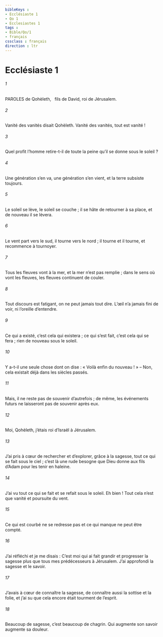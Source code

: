```yaml
---
bibleKeys : 
- Ecclésiaste 1
- Qo 1
- Ecclesiastes 1
tags : 
- Bible/Qo/1
- français
cssclass : français
direction : ltr
---
```


# Ecclésiaste 1

###### 1
PAROLES de Qohèleth,
  fils de David, roi de Jérusalem.
###### 2
Vanité des vanités disait Qohèleth.
Vanité des vanités, tout est vanité !
###### 3
Quel profit l’homme retire-t-il
de toute la peine qu’il se donne sous le soleil ?
###### 4
Une génération s’en va, une génération s’en vient,
et la terre subsiste toujours.
###### 5
Le soleil se lève, le soleil se couche ;
il se hâte de retourner à sa place,
et de nouveau il se lèvera.
###### 6
Le vent part vers le sud, il tourne vers le nord ;
il tourne et il tourne,
et recommence à tournoyer.
###### 7
Tous les fleuves vont à la mer,
et la mer n’est pas remplie ;
dans le sens où vont les fleuves,
les fleuves continuent de couler.
###### 8
Tout discours est fatigant,
on ne peut jamais tout dire.
L’œil n’a jamais fini de voir,
ni l’oreille d’entendre.
###### 9
Ce qui a existé, c’est cela qui existera ;
ce qui s’est fait, c’est cela qui se fera ;
rien de nouveau sous le soleil.
###### 10
Y a-t-il une seule chose dont on dise :
« Voilà enfin du nouveau ! »
– Non, cela existait déjà dans les siècles passés.
###### 11
Mais, il ne reste pas de souvenir d’autrefois ;
de même, les événements futurs
ne laisseront pas de souvenir après eux.
###### 12
Moi, Qohèleth,
j’étais roi d’Israël à Jérusalem.
###### 13
J’ai pris à cœur de rechercher et d’explorer,
grâce à la sagesse,
tout ce qui se fait sous le ciel ;
c’est là une rude besogne
que Dieu donne aux fils d’Adam
pour les tenir en haleine.
###### 14
J’ai vu tout ce qui se fait et se refait sous le soleil.
Eh bien ! Tout cela n’est que vanité et poursuite du vent.
###### 15
Ce qui est courbé ne se redresse pas
et ce qui manque ne peut être compté.
###### 16
J’ai réfléchi et je me disais :
C’est moi qui ai fait grandir et progresser la sagesse
plus que tous mes prédécesseurs à Jérusalem.
J’ai approfondi la sagesse et le savoir.
###### 17
J’avais à cœur de connaître la sagesse,
de connaître aussi la sottise et la folie,
et j’ai su que cela encore était tourment de l’esprit.
###### 18
Beaucoup de sagesse, c’est beaucoup de chagrin.
Qui augmente son savoir augmente sa douleur.
